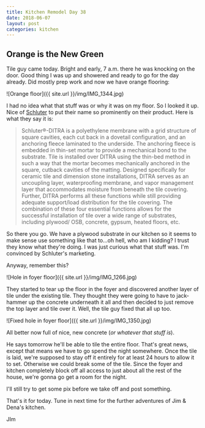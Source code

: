 ```yaml
---
title: Kitchen Remodel Day 38
date: 2018-06-07
layout: post
categories: kitchen
---
```


## Orange is the New Green

Tile guy came today. Bright and early, 7 a.m. there he was knocking on the door. Good thing I was up and showered and ready to go for the day already. Did mostly prep work and now we have orange flooring: 

![Orange floor]({{ site.url }}/img/IMG_1344.jpg)

I had no idea what that stuff was or why it was on my floor. So I looked it up. Nice of [Schluter](https://www.schluter.com/schluter-us/en_US/Membranes/Uncoupling-(DITRA)/Schluter®-DITRA-&-DITRA-XL/p/DITRA) to put their name so prominently on their product.  Here is what they say it is: 

> Schluter®-DITRA is a polyethylene membrane with a grid structure of square cavities, each cut back in a dovetail configuration, and an anchoring fleece laminated to the underside. The anchoring fleece is embedded in thin-set mortar to provide a mechanical bond to the substrate. Tile is installed over DITRA using the thin-bed method in such a way that the mortar becomes mechanically anchored in the square, cutback cavities of the matting. Designed specifically for ceramic tile and dimension stone installations, DITRA serves as an uncoupling layer, waterproofing membrane, and vapor management layer that accommodates moisture from beneath the tile covering. Further, DITRA performs all these functions while still providing adequate support/load distribution for the tile covering. The combination of these four essential functions allows for the successful installation of tile over a wide range of substrates, including plywood/ OSB, concrete, gypsum, heated floors, etc. 

So there you go. We have a plywood substrate in our kitchen so it seems to make sense use something like that to...oh hell, who am I kidding? I trust they know what they're doing. I was just curious what that stuff was. I'm convinced by Schluter's marketing. 

Anyway, remember this? 

![Hole in foyer floor]({{ site.url }}/img/IMG_1266.jpg)

They started to tear up the floor in the foyer and discovered another layer of tile under the existing tile. They thought they were going to have to jack-hammer up the concrete underneath it all and then decided to just remove the top layer and tile over it. Well, the tile guy fixed that all up too. 

![Fixed hole in foyer floor]({{ site.url }}/img/IMG_1350.jpg)

All better now full of nice, new concrete (*or whatever that stuff is*). 

He says tomorrow he'll be able to tile the entire floor. That's great news, except that means we have to go spend the night somewhere. Once the tile is laid, we're supposed to stay off it entirely for at least 24 hours to allow it to set. Otherwise we could break some of the tile. Since the foyer and kitchen completely block off all access to just about all the rest of the house, we're gonna go get a room for the night. 

I'll still try to get some pix before we take off and post something. 

That's it for today. Tune in next time for the further adventures of Jim & Dena's kitchen. 

JIm

